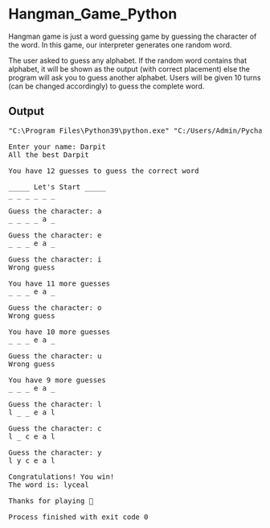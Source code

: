 # Hangman_Game_Python

Hangman game is just a word guessing game by guessing the character of the word. In this game, our interpreter generates one random word.

The user asked to guess any alphabet. If the random word contains that alphabet, it will be shown as the output (with correct placement) else the program will ask you to guess another alphabet. Users will be given 10 turns (can be changed accordingly) to guess the complete word.

<h2> Output </h2>

<pre>
"C:\Program Files\Python39\python.exe" "C:/Users/Admin/PycharmProjects/My Project/Hangman_Game.py"

Enter your name: Darpit
All the best Darpit

You have 12 guesses to guess the correct word

_____ Let's Start _____
_ _ _ _ _ _ 

Guess the character: a
_ _ _ _ a _ 

Guess the character: e
_ _ _ e a _ 

Guess the character: i
Wrong guess

You have 11 more guesses
_ _ _ e a _ 

Guess the character: o
Wrong guess

You have 10 more guesses
_ _ _ e a _ 

Guess the character: u
Wrong guess

You have 9 more guesses
_ _ _ e a _ 

Guess the character: l
l _ _ e a l 

Guess the character: c
l _ c e a l 

Guess the character: y
l y c e a l 

Congratulations! You win!
The word is: lyceal

Thanks for playing 🌝

Process finished with exit code 0
</pre>
